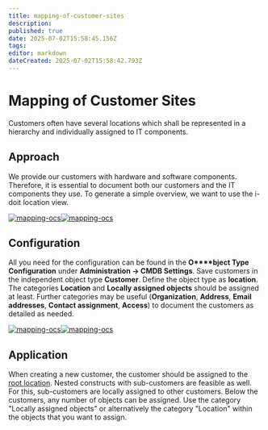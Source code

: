 ```yaml
---
title: mapping-of-customer-sites
description: 
published: true
date: 2025-07-02T15:58:45.156Z
tags: 
editor: markdown
dateCreated: 2025-07-02T15:58:42.793Z
---
```


# Mapping of Customer Sites

Customers often have several locations which shall be represented in a hierarchy and individually assigned to IT components.

Approach
--------

We provide our customers with hardware and software components. Therefore, it is essential to document both our customers and the IT components they use. To generate a simple overview, we want to use the i-doit location view.

[![mapping-ocs](../assets/images/en/use-cases/mapping-of-customer-sites/1-mocs.png)](../assets/images/en/use-cases/mapping-of-customer-sites/1-mocs.png)[![mapping-ocs](../assets/images/en/use-cases/mapping-of-customer-sites/2-mocs.png)](../assets/images/en/use-cases/mapping-of-customer-sites/2-mocs.png)

Configuration
-------------

All you need for the configuration can be found in the **O****bject Type Configuration** under **Administration → CMDB Settings**. Save customers in the independent object type **Customer**. Define the object type as **location**. The categories **Location** and **Locally assigned objects** should be assigned at least. Further categories may be useful (**Organization**, **Address**, **Email addresses**, **Contact assignment**, **Access**) to document the customers as detailed as needed.

[![mapping-ocs](../assets/images/en/use-cases/mapping-of-customer-sites/3-mocs.png)](../assets/images/en/use-cases/mapping-of-customer-sites/3-mocs.png)[![mapping-ocs](../assets/images/en/use-cases/mapping-of-customer-sites/4-mocs.png)](../assets/images/en/use-cases/mapping-of-customer-sites/4-mocs.png) 

Application
-----------

When creating a new customer, the customer should be assigned to the [root location](../glossary.md). Nested constructs with sub-customers are feasible as well. For this, sub-customers are locally assigned to other customers. Below the customers, any number of objects can be assigned. Use the category "Locally assigned objects" or alternatively the category "Location" within the objects that you want to assign.